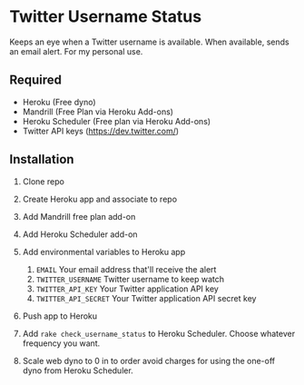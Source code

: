 # Twitter Username Status

Keeps an eye when a Twitter username is available. When available, sends an email alert. For my personal use.

## Required
* Heroku (Free dyno)
* Mandrill (Free Plan via Heroku Add-ons)
* Heroku Scheduler (Free plan via Heroku Add-ons)
* Twitter API keys (https://dev.twitter.com/)

## Installation
1. Clone repo
2. Create Heroku app and associate to repo
3. Add Mandrill free plan add-on
4. Add Heroku Scheduler add-on
5. Add environmental variables to Heroku app
    1. `EMAIL` Your email address that'll receive the alert 
    2. `TWITTER_USERNAME` Twitter username to keep watch
    3. `TWITTER_API_KEY` Your Twitter application API key
    4. `TWITTER_API_SECRET` Your Twitter application API secret key

6. Push app to Heroku
7. Add `rake check_username_status` to Heroku Scheduler. Choose whatever frequency you want.
8. Scale web dyno to 0 in to order avoid charges for using the one-off dyno from Heroku Scheduler.